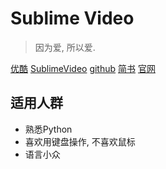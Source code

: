 # Sublime Video
> 因为爱, 所以爱.

[优酷][优酷]
[SublimeVideo][SublimeVideo]
[github][github]
[简书][简书]
[官网][官网]

[优酷]: http://v.youku.com/v_show/id_XMTgzNjU2NDEzNg==.html?f=28752329&spm=a2h1n.8251843.0.0
[SublimeVideo]: https://github.com/Sublime-Chinese/SublimeVideo
[github]: https://github.com/Sublime-Chinese
[简书]: http://www.jianshu.com/collection/1627f31c077b
[官网]: http://www.sublimetext.com


## 适用人群
- 熟悉Python
- 喜欢用键盘操作, 不喜欢鼠标
- 语言小众

